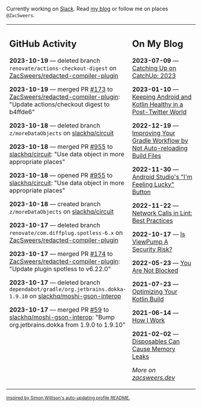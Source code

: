 Currently working on [Slack](https://slack.com/). Read [my blog](https://zacsweers.dev/) or follow me on places `@ZacSweers`.

<table><tr><td valign="top" width="60%">

## GitHub Activity
<!-- githubActivity starts -->
**2023-10-19** — deleted branch `renovate/actions-checkout-digest` on [ZacSweers/redacted-compiler-plugin](https://github.com/ZacSweers/redacted-compiler-plugin)

**2023-10-19** — merged PR [#173](https://github.com/ZacSweers/redacted-compiler-plugin/pull/173) to [ZacSweers/redacted-compiler-plugin](https://github.com/ZacSweers/redacted-compiler-plugin): "Update actions/checkout digest to b4ffde6"

**2023-10-18** — deleted branch `z/moreDataObjects` on [slackhq/circuit](https://github.com/slackhq/circuit)

**2023-10-18** — merged PR [#955](https://github.com/slackhq/circuit/pull/955) to [slackhq/circuit](https://github.com/slackhq/circuit): "Use data object in more appropriate places"

**2023-10-18** — opened PR [#955](https://github.com/slackhq/circuit/pull/955) to [slackhq/circuit](https://github.com/slackhq/circuit): "Use data object in more appropriate places"

**2023-10-18** — created branch `z/moreDataObjects` on [slackhq/circuit](https://github.com/slackhq/circuit)

**2023-10-17** — deleted branch `renovate/com.diffplug.spotless-6.x` on [ZacSweers/redacted-compiler-plugin](https://github.com/ZacSweers/redacted-compiler-plugin)

**2023-10-17** — merged PR [#174](https://github.com/ZacSweers/redacted-compiler-plugin/pull/174) to [ZacSweers/redacted-compiler-plugin](https://github.com/ZacSweers/redacted-compiler-plugin): "Update plugin spotless to v6.22.0"

**2023-10-17** — deleted branch `dependabot/gradle/org.jetbrains.dokka-1.9.10` on [slackhq/moshi-gson-interop](https://github.com/slackhq/moshi-gson-interop)

**2023-10-17** — merged PR [#59](https://github.com/slackhq/moshi-gson-interop/pull/59) to [slackhq/moshi-gson-interop](https://github.com/slackhq/moshi-gson-interop): "Bump org.jetbrains.dokka from 1.9.0 to 1.9.10"
<!-- githubActivity ends -->
</td><td valign="top" width="40%">

## On My Blog
<!-- blog starts -->
**2023-07-09** — [Catching Up on CatchUp: 2023](https://www.zacsweers.dev/catching-up-on-catchup-2023/)

**2023-01-10** — [Keeping Android and Kotlin Healthy in a Post-Twitter World](https://www.zacsweers.dev/keeping-android-healthy/)

**2022-12-19** — [Improving Your Gradle Workflow by Not Auto-reloading Build Files](https://www.zacsweers.dev/improving-your-workflow-by-not-auto-reloading-build-files/)

**2022-11-30** — [Android Studio's "I'm Feeling Lucky" Button](https://www.zacsweers.dev/android-studios-im-feeling-lucky-button/)

**2022-11-22** — [Network Calls in Lint: Best Practices](https://www.zacsweers.dev/network-calls-in-lint-best-practices/)

**2022-10-17** — [Is ViewPump A Security Risk?](https://www.zacsweers.dev/is-viewpump-a-security-risk/)

**2022-05-23** — [You Are Not Blocked](https://www.zacsweers.dev/you-are-not-blocked/)

**2021-07-23** — [Optimizing Your Kotlin Build](https://www.zacsweers.dev/optimizing-your-kotlin-build/)

**2021-06-14** — [How I Work](https://www.zacsweers.dev/how-i-work/)

**2021-02-02** — [Disposables Can Cause Memory Leaks](https://www.zacsweers.dev/disposables-can-cause-memory-leaks/)
<!-- blog ends -->
_More on [zacsweers.dev](https://zacsweers.dev/)_
</td></tr></table>

<sub><a href="https://simonwillison.net/2020/Jul/10/self-updating-profile-readme/">Inspired by Simon Willison's auto-updating profile README.</a></sub>